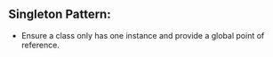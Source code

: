 ## Singleton Pattern:
- Ensure a class only has one instance and provide a global point of reference.
